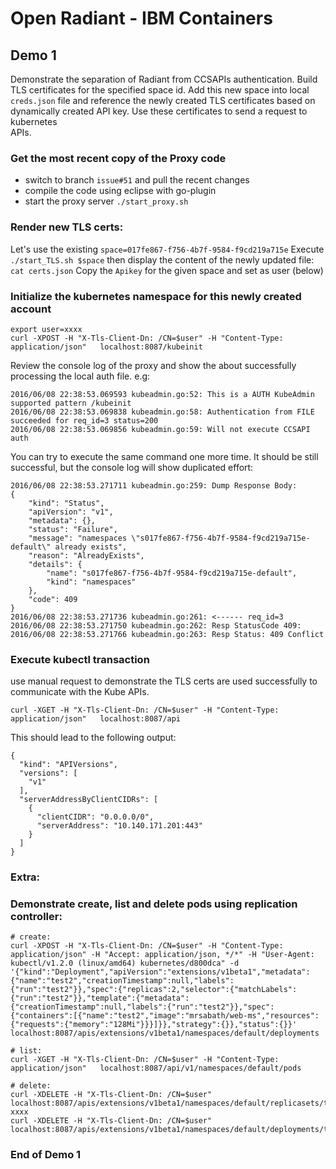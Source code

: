 # Open Radiant - IBM Containers

## Demo 1
Demonstrate the separation of Radiant from CCSAPIs authentication. Build TLS
certificates for the specified space id. Add this new space into local
`creds.json` file and reference the newly created TLS certificates based on
dynamically created API key. Use these certificates to send a request to kubernetes  
APIs.

### Get the most recent copy of the Proxy code
 * switch to branch `issue#51` and pull the recent changes
 * compile the code using eclipse with go-plugin
 * start the proxy server `./start_proxy.sh`

### Render new TLS certs:
Let's use the existing `space=017fe867-f756-4b7f-9584-f9cd219a715e`
Execute  `./start_TLS.sh $space` then display the content of the newly updated file:
`cat certs.json`
Copy the `Apikey` for the given space and set as user (below)


### Initialize the kubernetes namespace for this newly created account
```
export user=xxxx
curl -XPOST -H "X-Tls-Client-Dn: /CN=$user" -H "Content-Type: application/json"   localhost:8087/kubeinit
```
Review the console log of the proxy and show the about successfully processing
the local auth file. e.g:
```
2016/06/08 22:38:53.069593 kubeadmin.go:52: This is a AUTH KubeAdmin supported pattern /kubeinit
2016/06/08 22:38:53.069838 kubeadmin.go:58: Authentication from FILE succeeded for req_id=3 status=200
2016/06/08 22:38:53.069856 kubeadmin.go:59: Will not execute CCSAPI auth
```
You can try to execute the same command one more time. It should be still successful,
but the console log will show duplicated effort:
```
2016/06/08 22:38:53.271711 kubeadmin.go:259: Dump Response Body:
{
	"kind": "Status",
	"apiVersion": "v1",
	"metadata": {},
	"status": "Failure",
	"message": "namespaces \"s017fe867-f756-4b7f-9584-f9cd219a715e-default\" already exists",
	"reason": "AlreadyExists",
	"details": {
		"name": "s017fe867-f756-4b7f-9584-f9cd219a715e-default",
		"kind": "namespaces"
	},
	"code": 409
}
2016/06/08 22:38:53.271736 kubeadmin.go:261: <------ req_id=3
2016/06/08 22:38:53.271750 kubeadmin.go:262: Resp StatusCode 409:
2016/06/08 22:38:53.271766 kubeadmin.go:263: Resp Status: 409 Conflict
```
### Execute kubectl transaction
use manual request to demonstrate the TLS certs are used successfully to communicate
with the Kube APIs.


```
curl -XGET -H "X-Tls-Client-Dn: /CN=$user" -H "Content-Type: application/json"   localhost:8087/api
```
This should lead to the following output:
```
{
  "kind": "APIVersions",
  "versions": [
    "v1"
  ],
  "serverAddressByClientCIDRs": [
    {
      "clientCIDR": "0.0.0.0/0",
      "serverAddress": "10.140.171.201:443"
    }
  ]
}
```
### Extra:
### Demonstrate create, list and delete pods using replication controller:

```
# create:
curl -XPOST -H "X-Tls-Client-Dn: /CN=$user" -H "Content-Type: application/json" -H "Accept: application/json, */*" -H "User-Agent: kubectl/v1.2.0 (linux/amd64) kubernetes/d800dca" -d '{"kind":"Deployment","apiVersion":"extensions/v1beta1","metadata":{"name":"test2","creationTimestamp":null,"labels":{"run":"test2"}},"spec":{"replicas":2,"selector":{"matchLabels":{"run":"test2"}},"template":{"metadata":{"creationTimestamp":null,"labels":{"run":"test2"}},"spec":{"containers":[{"name":"test2","image":"mrsabath/web-ms","resources":{"requests":{"memory":"128Mi"}}}]}},"strategy":{}},"status":{}}' localhost:8087/apis/extensions/v1beta1/namespaces/default/deployments

# list:
curl -XGET -H "X-Tls-Client-Dn: /CN=$user" -H "Content-Type: application/json"   localhost:8087/api/v1/namespaces/default/pods

# delete:
curl -XDELETE -H "X-Tls-Client-Dn: /CN=$user" localhost:8087/apis/extensions/v1beta1/namespaces/default/replicasets/test2-xxxx
curl -XDELETE -H "X-Tls-Client-Dn: /CN=$user"  localhost:8087/apis/extensions/v1beta1/namespaces/default/deployments/test2
```

### End of Demo 1
